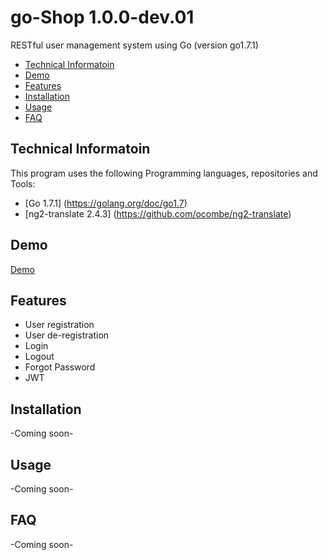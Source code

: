 # go-Shop   1.0.0-dev.01
RESTful user management system using Go (version go1.7.1)

* [Technical Informatoin](#tech-info)
* [Demo](#demo)
* [Features](#features)
* [Installation](#installation)
* [Usage](#usage)
* [FAQ](#faq)


## Technical Informatoin
This program uses the following Programming languages, repositories and Tools:
- [Go 1.7.1] (https://golang.org/doc/go1.7)
- [ng2-translate 2.4.3] (https://github.com/ocombe/ng2-translate)

## Demo
[Demo](http://ng2-profile.theme1.batchu.org/)   


## Features
+ User registration
+ User de-registration
+ Login
+ Logout
+ Forgot Password
+ JWT


## Installation
-Coming soon-
## Usage
-Coming soon-
## FAQ
-Coming soon-
